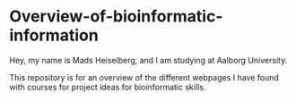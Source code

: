 # Overview-of-bioinformatic-information

Hey, my name is Mads Heiselberg, and I am studying at Aalborg University.

This repository is for an overview of the different webpages I have found with courses for project ideas for bioinformatic skills.
